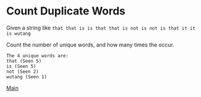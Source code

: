 # Count Duplicate Words

Given a string like 
```that that is is that that is not is not is that it it is wutang```

Count the number of unique words, and how many times the occur.

```$xslt
The 4 unique words are:
that (Seen 5)
is (Seen 5)
not (Seen 2)
wutang (Seen 1)
```

[Main](README.md)